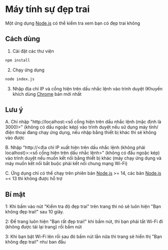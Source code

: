 # Máy tính sự đẹp trai

Một ứng dụng [Node.js](https://nodejs.org/en/) có thể kiểm tra xem bạn có đẹp trai không

## Cách dùng

1. Cài đặt các thư viện

```sh
npm install
```

2. Chạy ứng dụng

```sh
node index.js
```

3. Nhập địa chỉ IP và cổng hiện trên dấu nhắc lệnh vào trình duyệt (Khuyến khích dùng [Chrome](https://www.google.com/intl/vi_vn/chrome/) bản mới nhất

## Lưu ý

A. Chỉ nhập "http://localhost:<số cổng hiện trên dấu nhắc lệnh (mặc định là 3000)>" (không có dấu ngoặc kép) vào trình duyệt nếu sử dụng máy tính/điện thoại đang chạy ứng dụng, nếu nhập bằng thiết bị khác thì sẽ không vào được

B. Nhập "http://<địa chỉ IP xuất hiện trên dấu nhắc lệnh (không phải localhost)>:<số cổng hiện trên dấu nhắc lệnh>" (không có đấu ngoặc kép) vào trình duyệt nếu muốn kết nối bằng thiết bị khác (máy chạy ứng dụng và máy muốn kết nối bắt buộc phải kết nối chung mạng Wi-Fi)

C. Ứng dụng chỉ có thể chạy trên phiên bản [Node.js](https://nodejs.org/en/) >= 14, các bản [Node.js](https://nodejs.org/en/) =< 13 thì không được hỗ trợ

## Bí mật

1: Khi bấm vào nút "Kiểm tra độ đẹp trai" trên trang thì nó sẽ luôn hiện "Bạn không đẹp trai!" sau 10 giây.

2: Để trang luôn hiện "Bạn rất đẹp trai!" khi bấm nút, thì bạn phải tắt Wi-Fi đi (không được tải lại trang) rồi bấm nút

3: Khi bạn bật Wi-Fi lên rồi sau đó bấm nút lần nữa thì trang sẽ hiển thị "Bạn không đẹp trai!" như ban đầu